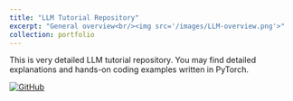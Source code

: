 ```yaml
---
title: "LLM Tutorial Repository"
excerpt: "General overview<br/><img src='/images/LLM-overview.png'>"
collection: portfolio
---
```


This is very detailed LLM tutorial repository. You may find detailed explanations and hands-on coding examples written in PyTorch.

<a href='https://github.com/hulkiciray/llm_from_scratch'>
  <img src='https://img.shields.io/badge/View_on-GitHub-blue?logo=github' alt='GitHub'>
</a>